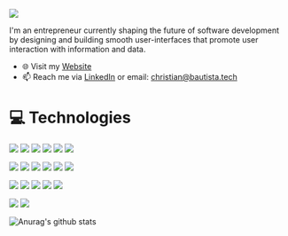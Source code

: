![](ChristianCover.gif)

<!--
**ianbautista/ianbautista** is a ✨ _special_ ✨ repository because its `README.md` (this file) appears on your GitHub profile.

Here are some ideas to get you started:

- 🔭 I’m currently working on ...
- 🌱 I’m currently learning ...
- 👯 I’m looking to collaborate on ...
- 🤔 I’m looking for help with ...
- 💬 Ask me about ...
- 📫 How to reach me: ...
- 😄 Pronouns: ...
- ⚡ Fun fact: ...
-->

I'm an entrepreneur currently shaping the future of software development by designing and building smooth user-interfaces that promote user interaction with information and data.

- 🌐 Visit my [Website](https://christianbautista.dev/)
- 📫 Reach me via [LinkedIn](https://www.linkedin.com/in/christianbautista) or email: christian@bautista.tech

# 💻 Technologies

![](https://img.shields.io/badge/OS-Windows-informational?style=flat&logo=windows&logoColor=white&color=white) ![](https://img.shields.io/badge/OS-Linux-informational?style=flat&logo=linux&logoColor=white&color=white) ![](https://img.shields.io/badge/Editor-VS_Code-informational?style=flat&logo=visual-studio&logoColor=white&color=white) ![](https://img.shields.io/badge/Editor-PyCharm-informational?style=flat&logo=pycharm&logoColor=white&color=white) ![](https://img.shields.io/badge/Editor-Intellij-informational?style=flat&logo=intellij-idea&logoColor=white&color=white) ![](https://img.shields.io/badge/Tools-Github-informational?style=flat&logo=github&logoColor=white&color=faf7fb)

![](https://img.shields.io/badge/Code-HTML-informational?style=flat&logo=html5&logoColor=white&color=faf7fb) ![](https://img.shields.io/badge/Code-CSS-informational?style=flat&logo=css3&logoColor=white&color=faf7fb) ![](https://img.shields.io/badge/Code-JavaScript-informational?style=flat&logo=javascript&logoColor=white&color=faf7fb) ![](https://img.shields.io/badge/Code-React-informational?style=flat&logo=react&logoColor=white&color=faf7fb) ![](https://img.shields.io/badge/Code-Redux-informational?style=flat&logo=redux&logoColor=white&color=faf7fb) ![](https://img.shields.io/badge/Code-Sass-informational?style=flat&logo=sass&logoColor=white&color=faf7fb)

![](https://img.shields.io/badge/Code-Python-informational?style=flat&logo=python&logoColor=white&color=faf7fb) ![](https://img.shields.io/badge/Code-Java-informational?style=flat&logo=java&logoColor=white&color=faf7fb) ![](https://img.shields.io/badge/Code-Spring-informational?style=flat&logo=spring&logoColor=white&color=faf7fb) ![](https://img.shields.io/badge/Tools-PostgreSQL-informational?style=flat&logo=postgresql&logoColor=white&color=faf7fb) ![](https://img.shields.io/badge/Code-Node-informational?style=flat&logo=node.js&logoColor=white&color=faf7fb)

![](https://img.shields.io/badge/Test-Jest-informational?style=flat&logo=jest&logoColor=white&color=faf7fb) ![](https://img.shields.io/badge/Test-Cypress-informational?style=flat&logo=cypress&logoColor=white&color=faf7fb)

![Anurag's github stats](https://github-readme-stats.vercel.app/api?username=ianbautista&theme=midnight-purple&show_icons=true)
